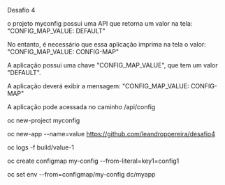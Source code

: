 Desafio 4

o projeto myconfig possui uma API que retorna um valor na tela:
"CONFIG_MAP_VALUE: DEFAULT"

No entanto, é necessário que essa aplicação imprima na tela o valor:
"CONFIG_MAP_VALUE: CONFIG-MAP"

A aplicação possui uma chave "CONFIG_MAP_VALUE", que tem um valor "DEFAULT".

A aplicação deverá exibir a mensagem: "CONFIG_MAP_VALUE: CONFIG-MAP"

A aplicação pode acessada no caminho /api/config

oc new-project myconfig

oc new-app --name=value https://github.com/leandroppereira/desafio4

oc logs -f build/value-1


oc create configmap my-config --from-literal=key1=config1

oc set env --from=configmap/my-config dc/myapp
